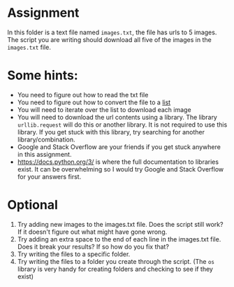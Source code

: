 # Assignment

In this folder is a text file named `images.txt`, the file has urls to 5 images. 
The script you are writing should download all five of the images in the `images.txt` file.

# Some hints:
- You need to figure out how to read the txt file
- You need to figure out how to convert the file to a [list](https://www.w3schools.com/python/python_lists.asp)
- You will need to iterate over the list to download each image
- You will need to download the url contents using a library. The library `urllib.request` will do this or another library. It is not required to use this library. If you get stuck with this library, try searching for another library/combination. 
- Google and Stack Overflow are your friends if you get stuck anywhere in this assignment.  
- https://docs.python.org/3/ is where the full documentation to libraries exist. It can be overwhelming so I would try Google and Stack Overflow for your answers first.


# Optional 
1. Try adding new images to the images.txt file. Does the script still work? If it doesn't figure out what might have gone wrong.
2. Try adding an extra space to the end of each line in the images.txt file. Does it break your results? If so how do you fix that?
3. Try writing the files to a specific folder. 
4. Try writing the files to a folder you create through the script. (The `os` library is very handy for creating folders and checking to see if they exist)
